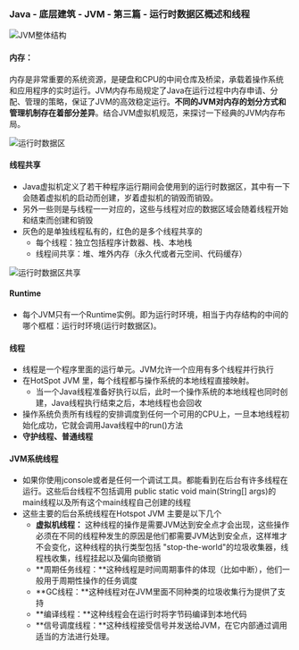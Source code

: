 ###  Java - 底层建筑 - JVM - 第三篇 - 运行时数据区概述和线程

![JVM整体结构](D:\JVM\导图\JVM整体结构.png)

#### 内存：

​		内存是非常重要的系统资源，是硬盘和CPU的中间仓库及桥梁，承载着操作系统和应用程序的实时运行。JVM内存布局规定了Java在运行过程中内存申请、分配、管理的策略，保证了JVM的高效稳定运行。**不同的JVM对内存的划分方式和管理机制存在着部分差异**。结合JVM虚拟机规范，来探讨一下经典的JVM内存布局。

![运行时数据区](D:\JVM\导图\运行时数据区.png)

#### 线程共享

- Java虚拟机定义了若干种程序运行期间会使用到的运行时数据区，其中有一下会随着虚拟机的启动而创建，岁着虚拟机的销毁而销毁。
- 另外一些则是与线程一一对应的，这些与线程对应的数据区域会随着线程开始和结束而创建和销毁
- 灰色的是单独线程私有的，红色的是多个线程共享的
  - 每个线程：独立包括程序计数器、栈、本地栈
  - 线程间共享：堆、堆外内存（永久代或者元空间、代码缓存）

![运行时数据区共享](D:\JVM\导图\运行时数据区共享.png)

#### Runtime

- 每个JVM只有一个Runtime实例。即为运行时环境，相当于内存结构的中间的哪个框框：运行时环境(运行时数据区)。

#### 线程

- 线程是一个程序里面的运行单元。JVM允许一个应用有多个线程并行执行
- 在HotSpot JVM 里，每个线程都与操作系统的本地线程直接映射。
  - 当一个Java线程准备好执行以后，此时一个操作系统的本地线程也同时创建，Java线程执行结束之后，本地线程也会回收
- 操作系统负责所有线程的安排调度到任何一个可用的CPU上，一旦本地线程初始化成功，它就会调用Java线程中的run()方法
- **守护线程、普通线程**

####  JVM系统线程

- 如果你使用jconsole或者是任何一个调试工具。都能看到在后台有许多线程在运行。这些后台线程不包括调用 public static void main(String[] args)的main线程以及所有这个main线程自己创建的线程
- 这些主要的后台系统线程在Hotspot JVM 主要是以下几个
  - **虚拟机线程：** 这种线程的操作是需要JVM达到安全点才会出现，这些操作必须在不同的线程种发生的原因是他们都需要JVM达到安全点，这样堆才不会变化，这种线程的执行类型包括 "stop-the-world"的垃圾收集器，线程栈收集，线程挂起以及偏向锁撤销
  - **周期任务线程：**这种线程是时间周期事件的体现（比如中断），他们一般用于周期性操作的任务调度
  - **GC线程：**这种线程对在JVM里面不同种类的垃圾收集行为提供了支持
  - **编译线程：**这种线程会在运行时将字节码编译到本地代码
  - **信号调度线程：**这种线程接受信号并发送给JVM，在它内部通过调用适当的方法进行处理。

